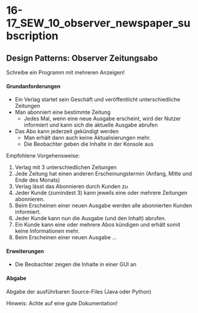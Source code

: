# 16-17_SEW_10_observer_newspaper_subscription
## Design Patterns: Observer Zeitungsabo

Schreibe ein Programm mit mehreren Anzeigen!

#### Grundanforderungen

- Ein Verlag startet sein Geschäft und veröffentlicht unterschiedliche Zeitungen
- Man abonniert eine bestimmte Zeitung
    - Jedes Mal, wenn eine neue Ausgabe erscheint, wird der Nutzer informiert und kann sich die aktuelle Ausgabe abrufen
- Das Abo kann jederzeit gekündigt werden
    - Man erhält dann auch keine Aktualisierungen mehr.
    - Die Beobachter geben die Inhalte in der Konsole aus

Empfohlene Vorgehensweise:

1. Verlag mit 3 unterschiedlichen Zeitungen
2. Jede Zeitung hat einen anderen Erscheinungstermin (Anfang, Mitte und Ende des Monats)
3. Verlag lässt das Abonnieren durch Kunden zu
4. Jeder Kunde (zumindest 3) kann jeweils eine oder mehrere Zeitungen abonnieren.
5. Beim Erscheinen einer neuen Ausgabe werden alle abonnierten Kunden informiert.
6. Jeder Kunde kann nun die Ausgabe (und den Inhalt) abrufen.
7. Ein Kunde kann eine oder mehrere Abos kündigen und erhält somit keine Informationen mehr.
8. Beim Erscheinen einer neuen Ausgabe ...

#### Erweiterungen

- Die Beobachter zeigen die Inhalte in einer GUI an

#### Abgabe

Abgabe der ausführbaren Source-Files (Java oder Python) 

Hinweis: Achte auf eine gute Dokumentation!  
